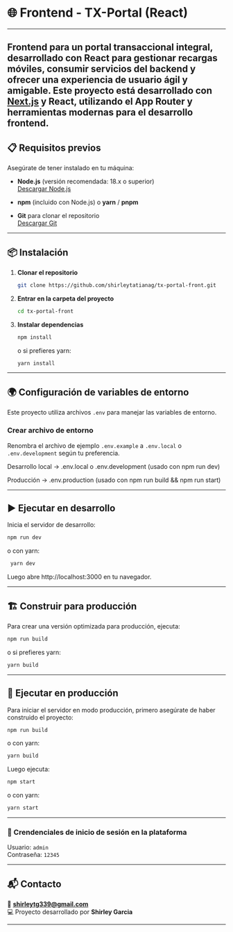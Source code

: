 # 🌐 Frontend - TX-Portal (React)

----------
Frontend para un portal transaccional integral, desarrollado con React para gestionar recargas móviles, consumir servicios del backend y ofrecer una experiencia de usuario ágil y amigable.
Este proyecto está desarrollado con **[Next.js](https://nextjs.org/)** y **React**, utilizando el **App Router** y herramientas modernas para el desarrollo frontend.
----------

## 📋 Requisitos previos

Asegúrate de tener instalado en tu máquina:

- **Node.js** (versión recomendada: 18.x o superior)  
  [Descargar Node.js](https://nodejs.org/)

- **npm** (incluido con Node.js) o **yarn** / **pnpm**

- **Git** para clonar el repositorio  
  [Descargar Git](https://git-scm.com/)


----------
## 📦 Instalación

1. **Clonar el repositorio**
   ```bash
   git clone https://github.com/shirleytatianag/tx-portal-front.git
   ```

2. **Entrar en la carpeta del proyecto**
   ```bash
   cd tx-portal-front
   ```
3. **Instalar dependencias**
   ```bash
   npm install
   ```
   o si prefieres yarn:
    ```bash
    yarn install
    ```
----------

## 🌍 Configuración de variables de entorno

Este proyecto utiliza archivos `.env` para manejar las variables de entorno.

### Crear archivo de entorno
Renombra el archivo de ejemplo `.env.example` a `.env.local` o `.env.development` según tu preferencia.

Desarrollo local → .env.local o .env.development (usado con npm run dev)

Producción → .env.production (usado con npm run build && npm run start)

----------

## ▶️ Ejecutar en desarrollo
Inicia el servidor de desarrollo:

   ```bash
   npm run dev
   ```

o con yarn:

  ```bash
   yarn dev
   ```
Luego abre http://localhost:3000 en tu navegador.

----------

## 🏗️ Construir para producción
Para crear una versión optimizada para producción, ejecuta:

```bash
npm run build
```
o si prefieres yarn:

```bash
yarn build
```
----------
## 🚀 Ejecutar en producción
Para iniciar el servidor en modo producción, primero asegúrate de haber construido el proyecto:

```bash
npm run build
```
o con yarn:

```bash
yarn build
```
Luego ejecuta:

```bash
npm start
```
o con yarn:

```bash
yarn start
```

----------

### 🔹 Crendenciales de inicio de sesión en la plataforma

Usuario: `admin`  
Contraseña: `12345`

----------

## 📬 Contacto

📧 **shirleytg339@gmail.com**  
💻 Proyecto desarrollado por **Shirley Garcia**

----------